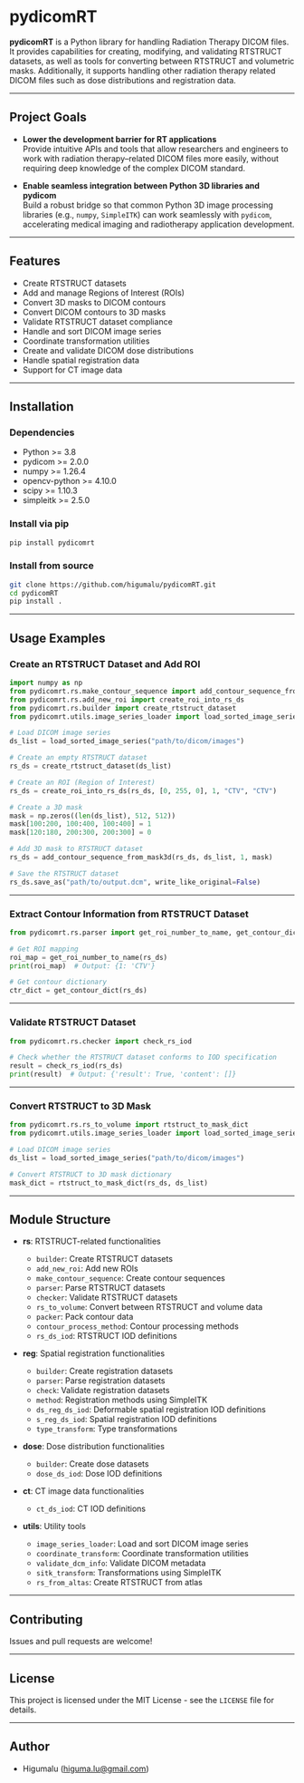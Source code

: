 # pydicomRT

**pydicomRT** is a Python library for handling Radiation Therapy DICOM files. It provides capabilities for creating, modifying, and validating RTSTRUCT datasets, as well as tools for converting between RTSTRUCT and volumetric masks. Additionally, it supports handling other radiation therapy related DICOM files such as dose distributions and registration data.

---

## Project Goals

- **Lower the development barrier for RT applications**  
  Provide intuitive APIs and tools that allow researchers and engineers to work with radiation therapy–related DICOM files more easily, without requiring deep knowledge of the complex DICOM standard.  

- **Enable seamless integration between Python 3D libraries and pydicom**  
  Build a robust bridge so that common Python 3D image processing libraries (e.g., `numpy`, `SimpleITK`) can work seamlessly with `pydicom`, accelerating medical imaging and radiotherapy application development.  

---

## Features

- Create RTSTRUCT datasets  
- Add and manage Regions of Interest (ROIs)  
- Convert 3D masks to DICOM contours  
- Convert DICOM contours to 3D masks  
- Validate RTSTRUCT dataset compliance  
- Handle and sort DICOM image series  
- Coordinate transformation utilities  
- Create and validate DICOM dose distributions  
- Handle spatial registration data  
- Support for CT image data  

---

## Installation

### Dependencies

- Python >= 3.8  
- pydicom >= 2.0.0  
- numpy >= 1.26.4  
- opencv-python >= 4.10.0  
- scipy >= 1.10.3  
- simpleitk >= 2.5.0  

### Install via pip

```bash
pip install pydicomrt
```

### Install from source

```bash
git clone https://github.com/higumalu/pydicomRT.git
cd pydicomRT
pip install .
```

---

## Usage Examples

### Create an RTSTRUCT Dataset and Add ROI

```python
import numpy as np
from pydicomrt.rs.make_contour_sequence import add_contour_sequence_from_mask3d
from pydicomrt.rs.add_new_roi import create_roi_into_rs_ds
from pydicomrt.rs.builder import create_rtstruct_dataset
from pydicomrt.utils.image_series_loader import load_sorted_image_series

# Load DICOM image series
ds_list = load_sorted_image_series("path/to/dicom/images")

# Create an empty RTSTRUCT dataset
rs_ds = create_rtstruct_dataset(ds_list)

# Create an ROI (Region of Interest)
rs_ds = create_roi_into_rs_ds(rs_ds, [0, 255, 0], 1, "CTV", "CTV")

# Create a 3D mask
mask = np.zeros((len(ds_list), 512, 512))
mask[100:200, 100:400, 100:400] = 1
mask[120:180, 200:300, 200:300] = 0

# Add 3D mask to RTSTRUCT dataset
rs_ds = add_contour_sequence_from_mask3d(rs_ds, ds_list, 1, mask)

# Save the RTSTRUCT dataset
rs_ds.save_as("path/to/output.dcm", write_like_original=False)
```

---

### Extract Contour Information from RTSTRUCT Dataset

```python
from pydicomrt.rs.parser import get_roi_number_to_name, get_contour_dict

# Get ROI mapping
roi_map = get_roi_number_to_name(rs_ds)
print(roi_map)  # Output: {1: 'CTV'}

# Get contour dictionary
ctr_dict = get_contour_dict(rs_ds)
```

---

### Validate RTSTRUCT Dataset

```python
from pydicomrt.rs.checker import check_rs_iod

# Check whether the RTSTRUCT dataset conforms to IOD specification
result = check_rs_iod(rs_ds)
print(result)  # Output: {'result': True, 'content': []}
```

---

### Convert RTSTRUCT to 3D Mask

```python
from pydicomrt.rs.rs_to_volume import rtstruct_to_mask_dict
from pydicomrt.utils.image_series_loader import load_sorted_image_series

# Load DICOM image series
ds_list = load_sorted_image_series("path/to/dicom/images")

# Convert RTSTRUCT to 3D mask dictionary
mask_dict = rtstruct_to_mask_dict(rs_ds, ds_list)
```

---

## Module Structure

- **rs**: RTSTRUCT-related functionalities  
  - `builder`: Create RTSTRUCT datasets  
  - `add_new_roi`: Add new ROIs  
  - `make_contour_sequence`: Create contour sequences  
  - `parser`: Parse RTSTRUCT datasets  
  - `checker`: Validate RTSTRUCT datasets  
  - `rs_to_volume`: Convert between RTSTRUCT and volume data  
  - `packer`: Pack contour data  
  - `contour_process_method`: Contour processing methods  
  - `rs_ds_iod`: RTSTRUCT IOD definitions  

- **reg**: Spatial registration functionalities  
  - `builder`: Create registration datasets  
  - `parser`: Parse registration datasets  
  - `check`: Validate registration datasets  
  - `method`: Registration methods using SimpleITK  
  - `ds_reg_ds_iod`: Deformable spatial registration IOD definitions  
  - `s_reg_ds_iod`: Spatial registration IOD definitions  
  - `type_transform`: Type transformations  

- **dose**: Dose distribution functionalities  
  - `builder`: Create dose datasets  
  - `dose_ds_iod`: Dose IOD definitions  

- **ct**: CT image data functionalities  
  - `ct_ds_iod`: CT IOD definitions  

- **utils**: Utility tools  
  - `image_series_loader`: Load and sort DICOM image series  
  - `coordinate_transform`: Coordinate transformation utilities  
  - `validate_dcm_info`: Validate DICOM metadata  
  - `sitk_transform`: Transformations using SimpleITK  
  - `rs_from_altas`: Create RTSTRUCT from atlas  

---

## Contributing

Issues and pull requests are welcome!

---

## License

This project is licensed under the MIT License - see the `LICENSE` file for details.

---

## Author

- Higumalu (higuma.lu@gmail.com)
